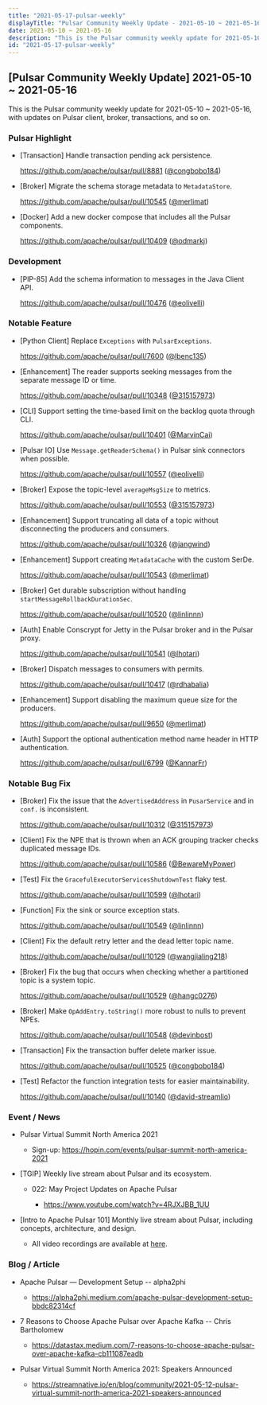 ```yaml
---
title: "2021-05-17-pulsar-weekly"
displayTitle: "Pulsar Community Weekly Update - 2021-05-10 ~ 2021-05-16"
date: 2021-05-10 ~ 2021-05-16
description: "This is the Pulsar community weekly update for 2021-05-10 ~ 2021-05-16, with updates on Pulsar client, broker, transactions, and so on."
id: "2021-05-17-pulsar-weekly"
---
```


## [Pulsar Community Weekly Update] 2021-05-10 ~ 2021-05-16

This is the Pulsar community weekly update for 2021-05-10 ~ 2021-05-16, with updates on Pulsar client, broker, transactions, and so on.

### Pulsar Highlight

- [Transaction] Handle transaction pending ack persistence.
  
  https://github.com/apache/pulsar/pull/8881 ([@congbobo184](https://github.com/congbobo184))

- [Broker] Migrate the schema storage metadata to `MetadataStore`.
  
  https://github.com/apache/pulsar/pull/10545 ([@merlimat](https://github.com/merlimat))

- [Docker] Add a new docker compose that includes all the Pulsar components.
  
  https://github.com/apache/pulsar/pull/10409 ([@odmarkj](https://github.com/odmarkj))

### Development

- [PIP-85] Add the schema information to messages in the Java Client API.
  
  https://github.com/apache/pulsar/pull/10476 ([@eolivelli](https://github.com/eolivelli))

### Notable Feature

- [Python Client] Replace `Exceptions` with `PulsarExceptions`.
  
  https://github.com/apache/pulsar/pull/7600 ([@lbenc135](https://github.com/lbenc135))

- [Enhancement] The reader supports seeking messages from the separate message ID or time.
  
  https://github.com/apache/pulsar/pull/10348 ([@315157973](https://github.com/315157973))

- [CLI] Support setting the time-based limit on the backlog quota through CLI.
  
  https://github.com/apache/pulsar/pull/10401 ([@MarvinCai](https://github.com/MarvinCai))

- [Pulsar IO] Use `Message.getReaderSchema()` in Pulsar sink connectors when possible.
  
  https://github.com/apache/pulsar/pull/10557 ([@eolivelli](https://github.com/eolivelli))

- [Broker] Expose the topic-level `averageMsgSize` to metrics.
  
  https://github.com/apache/pulsar/pull/10553 ([@315157973](https://github.com/315157973))

- [Enhancement] Support truncating all data of a topic without disconnecting the producers and consumers.
  
  https://github.com/apache/pulsar/pull/10326 ([@jangwind](https://github.com/jangwind))

- [Enhancement] Support creating `MetadataCache` with the custom SerDe.
  
  https://github.com/apache/pulsar/pull/10543 ([@merlimat](https://github.com/merlimat))

- [Broker] Get durable subscription without handling `startMessageRollbackDurationSec`.
  
  https://github.com/apache/pulsar/pull/10520 ([@linlinnn](https://github.com/linlinnn))

- [Auth] Enable Conscrypt for Jetty in the Pulsar broker and in the Pulsar proxy.
  
  https://github.com/apache/pulsar/pull/10541 ([@lhotari](https://github.com/lhotari))

- [Broker] Dispatch messages to consumers with permits.
  
  https://github.com/apache/pulsar/pull/10417 ([@rdhabalia](https://github.com/rdhabalia))

- [Enhancement] Support disabling the maximum queue size for the producers.
  
  https://github.com/apache/pulsar/pull/9650 ([@merlimat](https://github.com/merlimat))

- [Auth] Support the optional authentication method name header in HTTP authentication.
  
  https://github.com/apache/pulsar/pull/6799 ([@KannarFr](https://github.com/KannarFr))

### Notable Bug Fix

- [Broker] Fix the issue that the `AdvertisedAddress` in `PusarService` and in `conf.` is inconsistent.
  
  https://github.com/apache/pulsar/pull/10312 ([@315157973](https://github.com/315157973))

- [Client] Fix the NPE that is thrown when an ACK grouping tracker checks duplicated message IDs.
  
  https://github.com/apache/pulsar/pull/10586 ([@BewareMyPower](https://github.com/BewareMyPower))

- [Test] Fix the `GracefulExecutorServicesShutdownTest` flaky test.
  
  https://github.com/apache/pulsar/pull/10599 ([@lhotari](https://github.com/lhotari))

- [Function] Fix the sink or source exception stats.
  
  https://github.com/apache/pulsar/pull/10549 ([@linlinnn](https://github.com/linlinnn))

- [Client] Fix the default retry letter and the dead letter topic name.
  
  https://github.com/apache/pulsar/pull/10129 ([@wangjialing218](https://github.com/wangjialing218))

- [Broker] Fix the bug that occurs when checking whether a partitioned topic is a system topic.
  
  https://github.com/apache/pulsar/pull/10529 ([@hangc0276](https://github.com/hangc0276))

- [Broker] Make `OpAddEntry.toString()` more robust to nulls to prevent NPEs.
  
  https://github.com/apache/pulsar/pull/10548 ([@devinbost](https://github.com/devinbost))

- [Transaction] Fix the transaction buffer delete marker issue.
  
  https://github.com/apache/pulsar/pull/10525 ([@congbobo184](https://github.com/congbobo184))

- [Test] Refactor the function integration tests for easier maintainability.
  
  https://github.com/apache/pulsar/pull/10140 ([@david-streamlio](https://github.com/david-streamlio))

### Event / News

- Pulsar Virtual Summit North America 2021

    - Sign-up: https://hopin.com/events/pulsar-summit-north-america-2021

- [TGIP] Weekly live stream about Pulsar and its ecosystem.

  - 022: May Project Updates on Apache Pulsar

      - https://www.youtube.com/watch?v=4RJXJBB_1UU

- [Intro to Apache Pulsar 101] Monthly live stream about Pulsar, including concepts, architecture, and design.

    - All video recordings are available at [here](https://streamnative.io/en/resource#intro-to-apache-pulsar-101).

### Blog / Article

- Apache Pulsar — Development Setup -- alpha2phi

    - https://alpha2phi.medium.com/apache-pulsar-development-setup-bbdc82314cf

- 7 Reasons to Choose Apache Pulsar over Apache Kafka -- Chris Bartholomew

    - https://datastax.medium.com/7-reasons-to-choose-apache-pulsar-over-apache-kafka-cb111087eadb

- Pulsar Virtual Summit North America 2021: Speakers Announced

    - https://streamnative.io/en/blog/community/2021-05-12-pulsar-virtual-summit-north-america-2021-speakers-announced